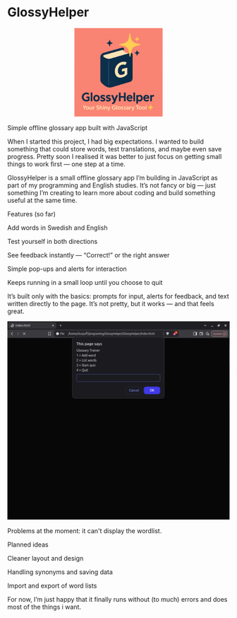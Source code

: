 # GlossyHelper


<p align="center">
  <img src="logo.png" alt="GlossyHelper Logo" width="200">
</p>



Simple offline glossary app built with JavaScript

When I started this project, I had big expectations. I wanted to build something that could store words, test translations, and maybe even save progress. Pretty soon I realised it was better to just focus on getting small things to work first — one step at a time.

GlossyHelper is a small offline glossary app I’m building in JavaScript as part of my programming and English studies.
It’s not fancy or big — just something I’m creating to learn more about coding and build something useful at the same time.

Features (so far)

Add words in Swedish and English

Test yourself in both directions

See feedback instantly — “Correct!” or the right answer

Simple pop-ups and alerts for interaction

Keeps running in a small loop until you choose to quit

It’s built only with the basics: prompts for input, alerts for feedback, and text written directly to the page. It’s not pretty, but it works — and that feels great.

<p align="center">
  <img src="main-menu.png" alt="Main menu" width="600">
</p>


Problems at the moment: it can't display the wordlist.

Planned ideas

Cleaner layout and design

Handling synonyms and saving data

Import and export of word lists

For now, I’m just happy that it finally runs without (to much) errors and does most of the things i want.